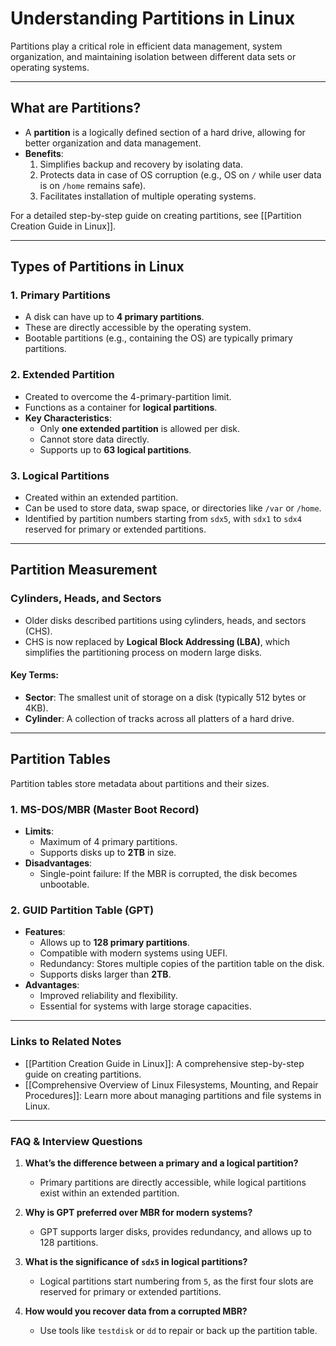 # **Understanding Partitions in Linux**

Partitions play a critical role in efficient data management, system organization, and maintaining isolation between different data sets or operating systems.

---

## **What are Partitions?**

- A **partition** is a logically defined section of a hard drive, allowing for better organization and data management.
- **Benefits**:
    1. Simplifies backup and recovery by isolating data.
    2. Protects data in case of OS corruption (e.g., OS on `/` while user data is on `/home` remains safe).
    3. Facilitates installation of multiple operating systems.

For a detailed step-by-step guide on creating partitions, see [[Partition Creation Guide in Linux]].

---

## **Types of Partitions in Linux**

### **1. Primary Partitions**

- A disk can have up to **4 primary partitions**.
- These are directly accessible by the operating system.
- Bootable partitions (e.g., containing the OS) are typically primary partitions.

### **2. Extended Partition**

- Created to overcome the 4-primary-partition limit.
- Functions as a container for **logical partitions**.
- **Key Characteristics**:
    - Only **one extended partition** is allowed per disk.
    - Cannot store data directly.
    - Supports up to **63 logical partitions**.

### **3. Logical Partitions**

- Created within an extended partition.
- Can be used to store data, swap space, or directories like `/var` or `/home`.
- Identified by partition numbers starting from `sdx5`, with `sdx1` to `sdx4` reserved for primary or extended partitions.

---

## **Partition Measurement**

### **Cylinders, Heads, and Sectors**

- Older disks described partitions using cylinders, heads, and sectors (CHS).
- CHS is now replaced by **Logical Block Addressing (LBA)**, which simplifies the partitioning process on modern large disks.

#### **Key Terms**:

- **Sector**: The smallest unit of storage on a disk (typically 512 bytes or 4KB).
- **Cylinder**: A collection of tracks across all platters of a hard drive.

---

## **Partition Tables**

Partition tables store metadata about partitions and their sizes.

### **1. MS-DOS/MBR (Master Boot Record)**

- **Limits**:
    - Maximum of 4 primary partitions.
    - Supports disks up to **2TB** in size.
- **Disadvantages**:
    - Single-point failure: If the MBR is corrupted, the disk becomes unbootable.

### **2. GUID Partition Table (GPT)**

- **Features**:
    - Allows up to **128 primary partitions**.
    - Compatible with modern systems using UEFI.
    - Redundancy: Stores multiple copies of the partition table on the disk.
    - Supports disks larger than **2TB**.
- **Advantages**:
    - Improved reliability and flexibility.
    - Essential for systems with large storage capacities.

---

### **Links to Related Notes**

- [[Partition Creation Guide in Linux]]: A comprehensive step-by-step guide on creating partitions.
- [[Comprehensive Overview of Linux Filesystems, Mounting, and Repair Procedures]]: Learn more about managing partitions and file systems in Linux.

---

### **FAQ & Interview Questions**

1. **What’s the difference between a primary and a logical partition?**
    
    - Primary partitions are directly accessible, while logical partitions exist within an extended partition.
2. **Why is GPT preferred over MBR for modern systems?**
    
    - GPT supports larger disks, provides redundancy, and allows up to 128 partitions.
3. **What is the significance of `sdx5` in logical partitions?**
    
    - Logical partitions start numbering from `5`, as the first four slots are reserved for primary or extended partitions.
4. **How would you recover data from a corrupted MBR?**
    
    - Use tools like `testdisk` or `dd` to repair or back up the partition table.